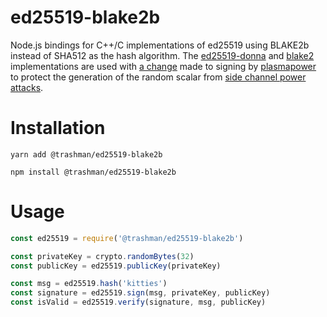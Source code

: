 # ed25519-blake2b

Node.js bindings for C++/C implementations of ed25519 using BLAKE2b instead of SHA512 as the hash algorithm. The [ed25519-donna](https://github.com/floodyberry/ed25519-donna) and [blake2](https://github.com/BLAKE2/BLAKE2) implementations are used with [a change](https://github.com/nanocurrency/nano-node/pull/1368/files) made to signing by [plasmapower](https://github.com/plasmaPower) to protect the generation of the random scalar from [side channel power attacks](https://eprint.iacr.org/2017/985.pdf).

# Installation

```
yarn add @trashman/ed25519-blake2b
```

```
npm install @trashman/ed25519-blake2b
```

# Usage

```js
const ed25519 = require('@trashman/ed25519-blake2b')

const privateKey = crypto.randomBytes(32)
const publicKey = ed25519.publicKey(privateKey)

const msg = ed25519.hash('kitties')
const signature = ed25519.sign(msg, privateKey, publicKey)
const isValid = ed25519.verify(signature, msg, publicKey)
```
